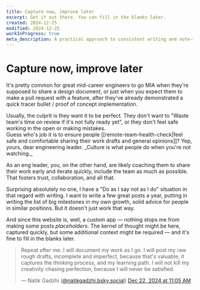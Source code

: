 ```yaml
---
title: Capture now, improve later
excerpt: Get it out there. You can fill in the blanks later.
created: 2024-12-25
modified: 2024-12-25
workInProgress: true
meta_description: A practical approach to consistent writing and note-taking by separating capture and polish phases
---
```


# Capture now, improve later

It's pretty common for great mid-career engineers to go MIA when they're supposed to share a design document, or just
when you expect them to make a pull request with a feature, after they've already demonstrated a quick tracer bullet /
proof of concept implementation.

<WithAside>
Usually, the culprit is they want it to be perfect. They don't want to "Waste team's time on review if it's not fully
ready yet", or they don't feel safe working in the open or making mistakes.

<Aside>
Guess who's job it is to ensure people [[remote-team-health-check|feel safe and comfortable sharing their work drafts and general opinions]]? Yep, yours, dear engineering leader. _Culture is what people do when you're not watching._
</Aside>
</WithAside>

As an eng leader, you, on the other hand, are likely coaching them to share their work early and iterate quickly,
include the team as much as possible. That fosters trust, collaboration, and all that.

Surprising absolutely no one, I have a "Do as I say not as I do" situation in that regard with writing. I want to write
a few great posts a year, putting in writing the list of big milestones in my own growth, solid advice for people in
similar positions. But it doesn't just work that way.

And since this website is, well, a custom app — nothing stops me from making some posts _placeholders_. The kernel of
thought might be here, captured quickly, but some additional context might be required — and it's fine to fill in the
blanks later.

<blockquote class="bluesky-embed" data-bluesky-uri="at://did:plc:hhf4ndh7opdqoeb3qukzrcje/app.bsky.feed.post/3ldw4bstnrf2e" data-bluesky-cid="bafyreigbi2t55kgi23x5nnijtjgelbwvrjulgznte2lwtjsrovgzqxyofm"><p lang="">Repeat after me. I will document my work as I go. I will post my raw rough drafts, incomplete and imperfect, because that&#x27;s valuable, it captures the thinking process, and my learning path. I will not kill my creativity chasing perfection, because I will never be satisfied.</p> &mdash; Natik Gadzhi (<a href="https://bsky.app/profile/did:plc:hhf4ndh7opdqoeb3qukzrcje?ref_src=embed">@natikgadzhi.bsky.social</a>) <a href="https://bsky.app/profile/did:plc:hhf4ndh7opdqoeb3qukzrcje/post/3ldw4bstnrf2e?ref_src=embed">Dec 22, 2024 at 11:05 AM</a></blockquote>
<Script src="https://embed.bsky.app/static/embed.js" />
